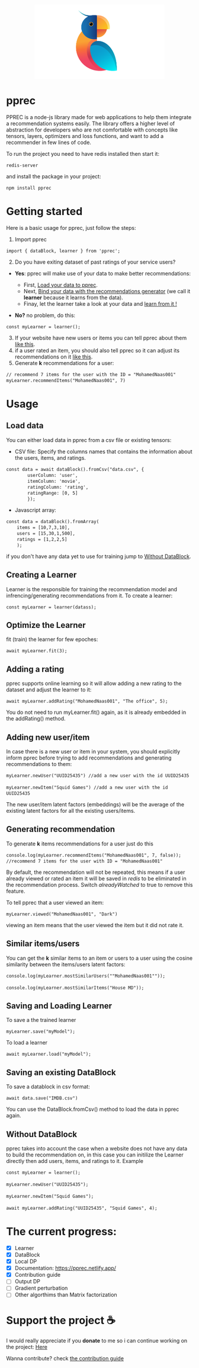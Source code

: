 <p align="center">
    <img src="assests\PPREC logo.png" width="350" alt="credit: Lina Khiati"/>
</p>

# pprec
PPREC is a node-js library made for web applications to help them integrate a recommendation systems easily. The library offers a higher level of abstraction for developers who are not comfortable with concepts like tensors, layers, optimizers and loss functions, and want to add a recommender in few lines of code.

To run the project you need to have redis installed then start it:
```
redis-server
```
and install the package in your project:
```
npm install pprec
```
# Getting started
Here is a basic usage for pprec, just follow the steps:
1. Import pprec
```
import { dataBlock, learner } from 'pprec';
```
2. Do you have exiting dataset of past ratings of your service users?
* **Yes**: pprec will make use of your data to make better recommendations: 
    * First, [Load your data to pprec](#Load-data).
    * Next, [Bind your data with the recommendations generator](#Creating-a-Learner) (we call it **learner** because it learns from the data).
    * Finay, let the learner take a look at your data and [learn from it !](#Optimize-the-Learner) 

* **No?** no problem, do this:
```
const myLearner = learner();
```
3. If your website have new users or items you can tell pprec about them [like this](##Adding-new-user/item).
4. if a user rated an item, you should also tell pprec so it can adjust its recommendations on it [like this](#Adding-a-rating).
5. Generate **k** recommendations for a user:
```
// recommend 7 items for the user with the ID = "MohamedNaas001"
myLearner.recommendItems("MohamedNaas001", 7)
```

# Usage
## Load data
You can either load data in pprec from a csv file or existing tensors:
* CSV file: Specify the columns names that contains the information about the users, items, and ratings. 
```
const data = await dataBlock().fromCsv("data.csv", {
        userColumn: 'user',
        itemColumn: 'movie', 
        ratingColumn: 'rating',
        ratingRange: [0, 5]
        });
```
* Javascript array: 
```
const data = dataBlock().fromArray(
    items = [10,7,3,10],
    users = [15,30,1,500],
    ratings = [1,2,2,5]
    );
```
if you don't have any data yet to use for training jump to [Without DataBlock](#Without-DataBlock). 
## Creating a Learner
Learner is the responsible for training the recommendation model and infrencing/generating recommendations from it.
To create a learner:
```
const myLearner = learner(datass);
``` 
## Optimize the Learner
fit (train) the learner for few epoches:
```
await myLearner.fit(3);
``` 
## Adding a rating 
pprec supports online learning so it will allow adding a new rating to the dataset and adjust the learner to it:
```
await myLearner.addRating("MohamedNaas001", "The office", 5);
```
You do not need to run  myLearner.fit() again, as it is already embedded in the addRating() method.
## Adding new user/item
In case there is a new user or item in your system, you should explicitly inform pprec before trying to add recommendations and generating recommendations to them:
```
myLearner.newUser("UUID25435") //add a new user with the id UUID25435

myLearner.newItem("Squid Games") //add a new user with the id UUID25435
```
The new user/item latent factors (embeddings) will be the average of the existing latent factors for all the existing users/items. 

##  Generating recommendation
To generate **k** items recommendations for a user just do this
```
console.log(myLearner.recommendItems("MohamedNaas001", 7, false)); 
//recommend 7 items for the user with ID = "MohamedNaas001" 
```
By default, the recommendation will not be repeated, this means if a user already viewed or rated an item it will be saved in *redis* to be eliminated in the recommendation process. Switch *alreadyWatched* to true to remove this feature.

To tell pprec that a user viewed an item:
```
myLearner.viewed("MohamedNaas001", "Dark")
```
viewing an item means that the user viewed the item but it did not rate it.

## Similar items/users
You can get the **k** similar items to an item or users to a user using the cosine similarity between the items/users latent factors:
```
console.log(myLearner.mostSimilarUsers(""MohamedNaas001""));

console.log(myLearner.mostSimilarItems("House MD"));
```

## Saving and Loading Learner
To save a the trained learner
```
myLearner.save("myModel"); 
```
To load a learner
```
await myLearner.load("myModel"); 
```
## Saving an existing DataBlock
To save a datablock in csv format:
```
await data.save("IMDB.csv")
```
You can use the DataBlock.fromCsv() method to load the data in pprec again.

## Without DataBlock
pprec takes into account the case when a website does not have any data to build the recommendation on, in this case you can initilize the Learner directly then add users, items, and ratings to it. Example
```
const myLearner = learner();

myLearner.newUser("UUID25435");

myLearner.newItem("Squid Games");

await myLearner.addRating("UUID25435", "Squid Games", 4);
```



# The current progress:
- [x] Learner 
- [x] DataBlock
- [x] Local DP
- [x] Documentation: https://pprec.netlify.app/
- [x] Contribution guide
- [ ] Output DP
- [ ] Gradient perturbation
- [ ] Other algorthims than Matrix factorization

# Support the project ☕
I would really appreciate if you **donate** to me so i can continue working on the project: [Here](https://www.buymeacoffee.com/bibs2091)
&nbsp;

Wanna contribute? check [the contribution guide](./CONTRIBUTING.md)